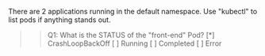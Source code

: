 There are 2 applications running in the default namespace. Use "kubectl" to list pods  if anything stands out.

>>Q1: What is the STATUS of the "front-end" Pod?
[*] CrashLoopBackOff
[ ] Running
[ ] Completed
[ ] Error